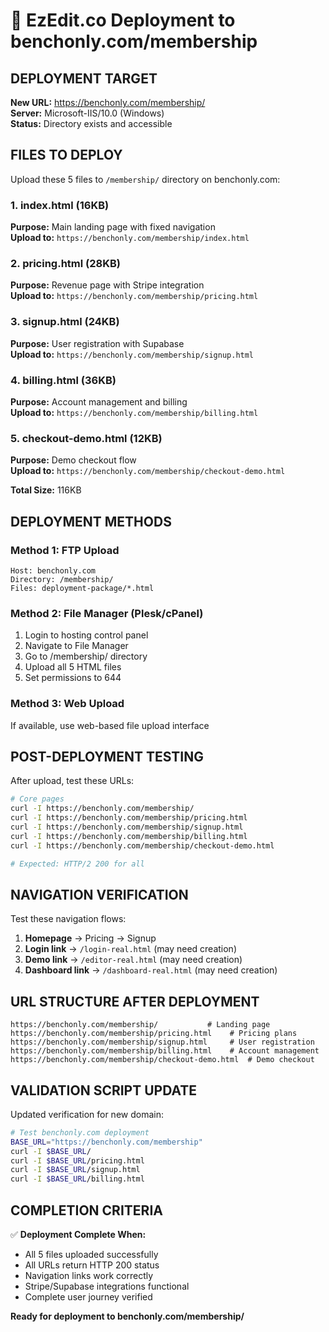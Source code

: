 # 🚀 EzEdit.co Deployment to benchonly.com/membership

## DEPLOYMENT TARGET

**New URL:** https://benchonly.com/membership/  
**Server:** Microsoft-IIS/10.0 (Windows)  
**Status:** Directory exists and accessible

## FILES TO DEPLOY

Upload these 5 files to `/membership/` directory on benchonly.com:

### 1. index.html (16KB)
**Purpose:** Main landing page with fixed navigation  
**Upload to:** `https://benchonly.com/membership/index.html`

### 2. pricing.html (28KB)  
**Purpose:** Revenue page with Stripe integration  
**Upload to:** `https://benchonly.com/membership/pricing.html`

### 3. signup.html (24KB)
**Purpose:** User registration with Supabase  
**Upload to:** `https://benchonly.com/membership/signup.html`

### 4. billing.html (36KB)
**Purpose:** Account management and billing  
**Upload to:** `https://benchonly.com/membership/billing.html`

### 5. checkout-demo.html (12KB)
**Purpose:** Demo checkout flow  
**Upload to:** `https://benchonly.com/membership/checkout-demo.html`

**Total Size:** 116KB

## DEPLOYMENT METHODS

### Method 1: FTP Upload
```
Host: benchonly.com
Directory: /membership/
Files: deployment-package/*.html
```

### Method 2: File Manager (Plesk/cPanel)
1. Login to hosting control panel
2. Navigate to File Manager
3. Go to /membership/ directory  
4. Upload all 5 HTML files
5. Set permissions to 644

### Method 3: Web Upload
If available, use web-based file upload interface

## POST-DEPLOYMENT TESTING

After upload, test these URLs:

```bash
# Core pages
curl -I https://benchonly.com/membership/
curl -I https://benchonly.com/membership/pricing.html
curl -I https://benchonly.com/membership/signup.html
curl -I https://benchonly.com/membership/billing.html
curl -I https://benchonly.com/membership/checkout-demo.html

# Expected: HTTP/2 200 for all
```

## NAVIGATION VERIFICATION

Test these navigation flows:
1. **Homepage** → Pricing → Signup
2. **Login link** → `/login-real.html` (may need creation)
3. **Demo link** → `/editor-real.html` (may need creation)
4. **Dashboard link** → `/dashboard-real.html` (may need creation)

## URL STRUCTURE AFTER DEPLOYMENT

```
https://benchonly.com/membership/           # Landing page
https://benchonly.com/membership/pricing.html    # Pricing plans
https://benchonly.com/membership/signup.html     # User registration  
https://benchonly.com/membership/billing.html    # Account management
https://benchonly.com/membership/checkout-demo.html  # Demo checkout
```

## VALIDATION SCRIPT UPDATE

Updated verification for new domain:

```bash
# Test benchonly.com deployment
BASE_URL="https://benchonly.com/membership"
curl -I $BASE_URL/
curl -I $BASE_URL/pricing.html
curl -I $BASE_URL/signup.html
curl -I $BASE_URL/billing.html
```

## COMPLETION CRITERIA

✅ **Deployment Complete When:**
- All 5 files uploaded successfully
- All URLs return HTTP 200 status
- Navigation links work correctly
- Stripe/Supabase integrations functional
- Complete user journey verified

**Ready for deployment to benchonly.com/membership/**